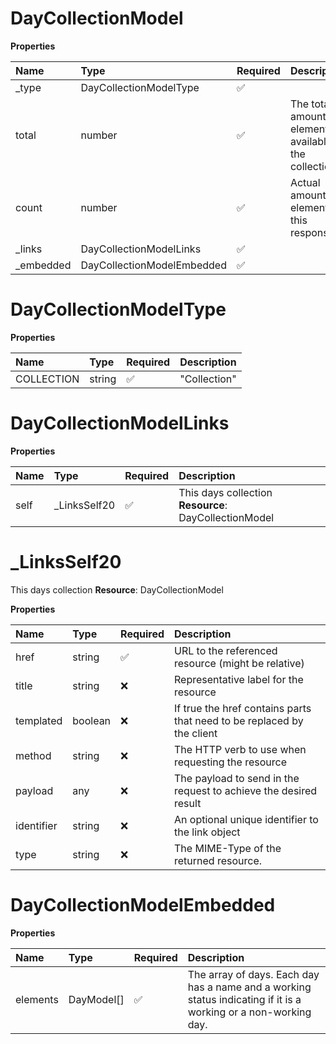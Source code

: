 # DayCollectionModel

**Properties**

| Name       | Type                       | Required | Description                                               |
| :--------- | :------------------------- | :------- | :-------------------------------------------------------- |
| \_type     | DayCollectionModelType     | ✅       |                                                           |
| total      | number                     | ✅       | The total amount of elements available in the collection. |
| count      | number                     | ✅       | Actual amount of elements in this response.               |
| \_links    | DayCollectionModelLinks    | ✅       |                                                           |
| \_embedded | DayCollectionModelEmbedded | ✅       |                                                           |

# DayCollectionModelType

**Properties**

| Name       | Type   | Required | Description  |
| :--------- | :----- | :------- | :----------- |
| COLLECTION | string | ✅       | "Collection" |

# DayCollectionModelLinks

**Properties**

| Name | Type          | Required | Description                                           |
| :--- | :------------ | :------- | :---------------------------------------------------- |
| self | \_LinksSelf20 | ✅       | This days collection **Resource**: DayCollectionModel |

# \_LinksSelf20

This days collection **Resource**: DayCollectionModel

**Properties**

| Name       | Type    | Required | Description                                                            |
| :--------- | :------ | :------- | :--------------------------------------------------------------------- |
| href       | string  | ✅       | URL to the referenced resource (might be relative)                     |
| title      | string  | ❌       | Representative label for the resource                                  |
| templated  | boolean | ❌       | If true the href contains parts that need to be replaced by the client |
| method     | string  | ❌       | The HTTP verb to use when requesting the resource                      |
| payload    | any     | ❌       | The payload to send in the request to achieve the desired result       |
| identifier | string  | ❌       | An optional unique identifier to the link object                       |
| type       | string  | ❌       | The MIME-Type of the returned resource.                                |

# DayCollectionModelEmbedded

**Properties**

| Name     | Type       | Required | Description                                                                                                     |
| :------- | :--------- | :------- | :-------------------------------------------------------------------------------------------------------------- |
| elements | DayModel[] | ✅       | The array of days. Each day has a name and a working status indicating if it is a working or a non-working day. |

<!-- This file was generated by liblab | https://liblab.com/ -->
